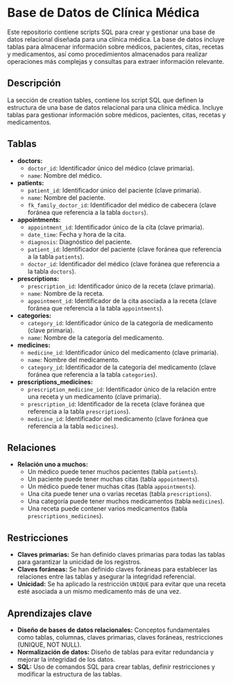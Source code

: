 # Base de Datos de Clínica Médica

Este repositorio contiene scripts SQL para crear y gestionar una base de datos relacional diseñada para una clínica médica. La base de datos incluye tablas para almacenar información sobre médicos, pacientes, citas, recetas y medicamentos, así como procedimientos almacenados para realizar operaciones más complejas y consultas para extraer información relevante.

## Descripción

La sección de creation tables, contiene los script SQL que definen la estructura de una base de datos relacional para una clínica médica. Incluye tablas para gestionar información sobre médicos, pacientes, citas, recetas y medicamentos.

## Tablas

* **doctors:**
    * `doctor_id`: Identificador único del médico (clave primaria).
    * `name`: Nombre del médico.
* **patients:**
    * `patient_id`: Identificador único del paciente (clave primaria).
    * `name`: Nombre del paciente.
    * `fk_family_doctor_id`: Identificador del médico de cabecera (clave foránea que referencia a la tabla `doctors`).
* **appointments:**
    * `appointment_id`: Identificador único de la cita (clave primaria).
    * `date_time`: Fecha y hora de la cita.
    * `diagnosis`: Diagnóstico del paciente.
    * `patient_id`: Identificador del paciente (clave foránea que referencia a la tabla `patients`).
    * `doctor_id`: Identificador del médico (clave foránea que referencia a la tabla `doctors`).
* **prescriptions:**
    * `prescription_id`: Identificador único de la receta (clave primaria).
    * `name`: Nombre de la receta.
    * `appointment_id`: Identificador de la cita asociada a la receta (clave foránea que referencia a la tabla `appointments`).
* **categories:**
    * `category_id`: Identificador único de la categoría de medicamento (clave primaria).
    * `name`: Nombre de la categoría del medicamento.
* **medicines:**
    * `medicine_id`: Identificador único del medicamento (clave primaria).
    * `name`: Nombre del medicamento.
    * `category_id`: Identificador de la categoría del medicamento (clave foránea que referencia a la tabla `categories`).
* **prescriptions_medicines:**
    * `prescription_medicine_id`: Identificador único de la relación entre una receta y un medicamento (clave primaria).
    * `prescription_id`: Identificador de la receta (clave foránea que referencia a la tabla `prescriptions`).
    * `medicine_id`: Identificador del medicamento (clave foránea que referencia a la tabla `medicines`).

## Relaciones
* **Relación uno a muchos:**
    * Un médico puede tener muchos pacientes (tabla `patients`).
    * Un paciente puede tener muchas citas (tabla `appointments`).
    * Un médico puede tener muchas citas (tabla `appointments`).
    * Una cita puede tener una o varias recetas (tabla `prescriptions`).
    * Una categoría puede tener muchos medicamentos (tabla `medicines`).
    * Una receta puede contener varios medicamentos (tabla `prescriptions_medicines`).

## Restricciones
* **Claves primarias:** Se han definido claves primarias para todas las tablas para garantizar la unicidad de los registros.
* **Claves foráneas:** Se han definido claves foráneas para establecer las relaciones entre las tablas y asegurar la integridad referencial.
* **Unicidad:** Se ha aplicado la restricción `UNIQUE` para evitar que una receta esté asociada a un mismo medicamento más de una vez.

## Aprendizajes clave
* **Diseño de bases de datos relacionales:** Conceptos fundamentales como tablas, columnas, claves primarias, claves foráneas, restricciones (UNIQUE, NOT NULL).
* **Normalización de datos:** Diseño de tablas para evitar redundancia y mejorar la integridad de los datos.
* **SQL:** Uso de comandos SQL para crear tablas, definir restricciones y modificar la estructura de las tablas.
